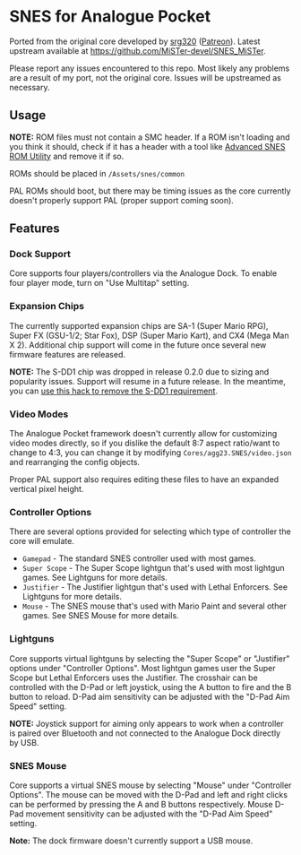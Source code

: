 # SNES for Analogue Pocket

Ported from the original core developed by [srg320](https://github.com/srg320) ([Patreon](https://www.patreon.com/srg320)). Latest upstream available at https://github.com/MiSTer-devel/SNES_MiSTer.

Please report any issues encountered to this repo. Most likely any problems are a result of my port, not the original core. Issues will be upstreamed as necessary.

## Usage

**NOTE:** ROM files must not contain a SMC header. If a ROM isn't loading and you think it should, check if it has a header with a tool like [Advanced SNES ROM Utility](https://www.romhacking.net/utilities/1638/) and remove it if so.

ROMs should be placed in `/Assets/snes/common`

PAL ROMs should boot, but there may be timing issues as the core currently doesn't properly support PAL (proper support coming soon).

## Features

### Dock Support

Core supports four players/controllers via the Analogue Dock. To enable four player mode, turn on "Use Multitap" setting.

### Expansion Chips

The currently supported expansion chips are SA-1 (Super Mario RPG), Super FX (GSU-1/2; Star Fox), DSP (Super Mario Kart), and CX4 (Mega Man X 2). Additional chip support will come in the future once several new firmware features are released.

**NOTE:** The S-DD1 chip was dropped in release 0.2.0 due to sizing and popularity issues. Support will resume in a future release. In the meantime, you can [use this hack to remove the S-DD1 requirement](https://www.romhacking.net/hacks/614/).

### Video Modes

The Analogue Pocket framework doesn't currently allow for customizing video modes directly, so if you dislike the default 8:7 aspect ratio/want to change to 4:3, you can change it by modifying `Cores/agg23.SNES/video.json` and rearranging the config objects.

Proper PAL support also requires editing these files to have an expanded vertical pixel height.

### Controller Options

There are several options provided for selecting which type of controller the core will emulate.

* `Gamepad` - The standard SNES controller used with most games.
* `Super Scope` - The Super Scope lightgun that's used with most lightgun games. See Lightguns for more details.
* `Justifier` - The Justifier lightgun that's used with Lethal Enforcers. See Lightguns for more details.
* `Mouse` - The SNES mouse that's used with Mario Paint and several other games. See SNES Mouse for more details.

### Lightguns

Core supports virtual lightguns by selecting the "Super Scope" or "Justifier" options under "Controller Options". Most lightgun games user the Super Scope but Lethal Enforcers uses the Justifier. The crosshair can be controlled with the D-Pad or left joystick, using the A button to fire and the B button to reload. D-Pad aim sensitivity can be adjusted with the "D-Pad Aim Speed" setting.

**NOTE:** Joystick support for aiming only appears to work when a controller is paired over Bluetooth and not connected to the Analogue Dock directly by USB.

### SNES Mouse

Core supports a virtual SNES mouse by selecting "Mouse" under "Controller Options". The mouse can be moved with the D-Pad and left and right clicks can be performed by pressing the A and B buttons respectively. Mouse D-Pad movement sensitivity can be adjusted with the "D-Pad Aim Speed" setting.

**Note:** The dock firmware doesn't currently support a USB mouse.